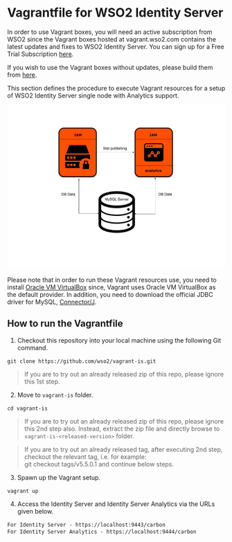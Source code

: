 # Vagrantfile for WSO2 Identity Server

In order to use Vagrant boxes, you will need an active subscription from WSO2 since the Vagrant boxes hosted at vagrant.wso2.com contains the latest updates and fixes to WSO2 Identity Server. You can sign up for a Free Trial Subscription [here](https://wso2.com/free-trial-subscription).

If you wish to use the Vagrant boxes without updates, please build them from [here](https://github.com/wso2/vagrant-boxes).

This section defines the procedure to execute Vagrant resources for a setup of WSO2 Identity Server single
node with Analytics support.<br>

![Deployment architecture](deployment-architecture.jpg)

Please note that in order to run these Vagrant resources use, you need to install
[Oracle VM VirtualBox](http://www.oracle.com/technetwork/server-storage/virtualbox/downloads/index.html)
since, Vagrant uses Oracle VM VirtualBox as the default provider. In addition, you need to download the official JDBC driver
for MySQL, [Connector/J](https://dev.mysql.com/downloads/connector/j/5.1.html).

## How to run the Vagrantfile

1. Checkout this repository into your local machine using the following Git command.

```
git clone https://github.com/wso2/vagrant-is.git
```
>If you are to try out an already released zip of this repo, please ignore this 1st step.

2. Move to `vagrant-is` folder.

```
cd vagrant-is
```
>If you are to try out an already released zip of this repo, please ignore this 2nd step also. Instead, extract the zip file and directly browse to `vagrant-is-<released-version>` folder.

>If you are to try out an already released tag, after executing 2nd step, checkout the relevant tag, i.e. for example: <br> git checkout tags/v5.5.0.1 and continue below steps.

3. Spawn up the Vagrant setup.

```
vagrant up
```
4. Access the Identity Server and Identity Server Analytics via the URLs given below.

```
For Identity Server - https://localhost:9443/carbon
For Identity Server Analytics - https://localhost:9444/carbon
